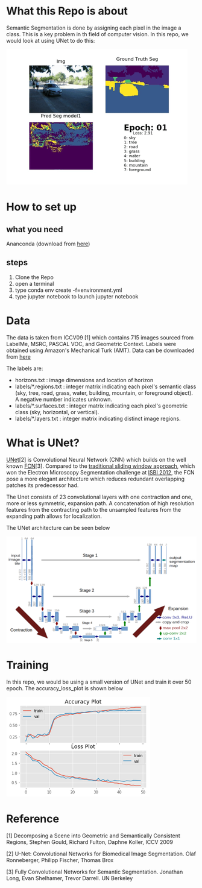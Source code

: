 # What this Repo is about
Semantic Segmentation is done by assigning each pixel in the image a class. This is a key problem in th field of computer vision. In this repo, we would look at using UNet to do this:

![learning](pictures/result/results.gif)

# How to set up
## what you need
Ananconda (download from [here](https://anaconda.org/anaconda/python))

## steps
1. Clone the Repo
2. open a terminal
3. type conda env create -f=environment.yml
4. type jupyter notebook to launch jupyter notebook

# Data
The data is taken from ICCV09 [1] which contains 715 images sourced from LabelMe, MSRC, PASCAL VOC, and Geometric Context. Labels were obtained using Amazon's Mechanical Turk (AMT). Data can be downloaded from [here](http://dags.stanford.edu/projects/scenedataset.html) <br>

The labels are:

  - horizons.txt         : image dimensions and location of horizon
  - labels/*.regions.txt : integer matrix indicating each pixel's
                           semantic class (sky, tree, road, grass,
                           water, building, mountain, or foreground
                           object). A negative number indicates
                           unknown.
 - labels/*.surfaces.txt : integer matrix indicating each pixel's
                           geometric class (sky, horizontal, or
                           vertical).
 - labels/*.layers.txt   : integer matrix indicating distinct
                           image regions.

# What is UNet?
[UNet](https://arxiv.org/abs/1505.04597)[2] is Convolutional Neural Network (CNN) which builds on the well known [FCN](https://people.eecs.berkeley.edu/~jonlong/long_shelhamer_fcn.pdf)[3]. Compared to the [traditional sliding window approach](http://people.idsia.ch/~juergen/nips2012.pdf), which won the Electron Microscopy Segmentation challenge at [ISBI 2012](http://brainiac2.mit.edu/isbi_challenge/home), the FCN pose a more elegant architecture which reduces redundant overlapping patches its predecessor had. <br>

The Unet consists of 23 convolutional layers with one contraction and one, more or less symmetric, expansion path. A concatenation of high resolution features from the contracting path to the unsampled features from the expanding path allows for localization. <br>

The UNet architecture can be seen below <br>

![UNet](pictures/u-net-architecture.png)

# Training
In this repo, we would be using a small version of UNet and train it over 50 epoch. The accuracy_loss_plot is shown below <br>

![plot](pictures/result/accuracy_loss_plot.png)

# Reference
[1] Decomposing a Scene into Geometric and Semantically Consistent Regions, Stephen Gould, Richard Fulton, Daphne Koller, ICCV 2009

[2] U-Net: Convolutional Networks for Biomedical Image Segmentation. Olaf Ronneberger, Philipp Fischer, Thomas Brox

[3] Fully Convolutional Networks for Semantic Segmentation. Jonathan Long, Evan Shelhamer, Trevor Darrell. UN Berkeley
